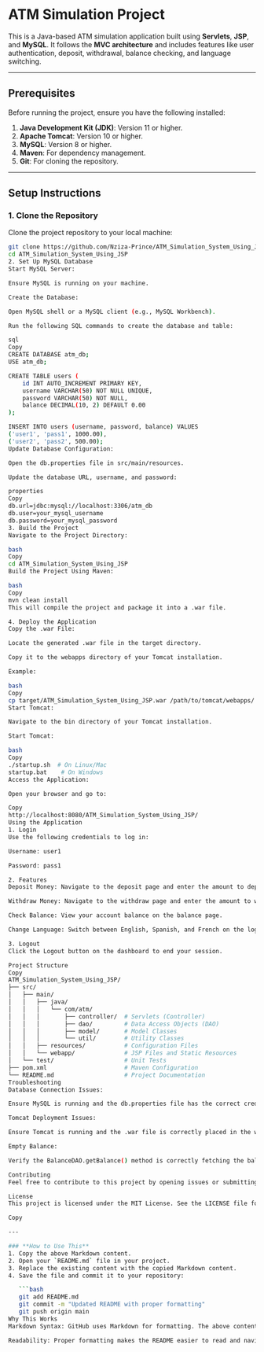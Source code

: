 # ATM Simulation Project

This is a Java-based ATM simulation application built using **Servlets**, **JSP**, and **MySQL**. It follows the **MVC architecture** and includes features like user authentication, deposit, withdrawal, balance checking, and language switching.

---

## Prerequisites

Before running the project, ensure you have the following installed:

1. **Java Development Kit (JDK)**: Version 11 or higher.
2. **Apache Tomcat**: Version 10 or higher.
3. **MySQL**: Version 8 or higher.
4. **Maven**: For dependency management.
5. **Git**: For cloning the repository.

---

## Setup Instructions

### 1. Clone the Repository
Clone the project repository to your local machine:

```bash
git clone https://github.com/Nziza-Prince/ATM_Simulation_System_Using_JSP.git
cd ATM_Simulation_System_Using_JSP
2. Set Up MySQL Database
Start MySQL Server:

Ensure MySQL is running on your machine.

Create the Database:

Open MySQL shell or a MySQL client (e.g., MySQL Workbench).

Run the following SQL commands to create the database and table:

sql
Copy
CREATE DATABASE atm_db;
USE atm_db;

CREATE TABLE users (
    id INT AUTO_INCREMENT PRIMARY KEY,
    username VARCHAR(50) NOT NULL UNIQUE,
    password VARCHAR(50) NOT NULL,
    balance DECIMAL(10, 2) DEFAULT 0.00
);

INSERT INTO users (username, password, balance) VALUES
('user1', 'pass1', 1000.00),
('user2', 'pass2', 500.00);
Update Database Configuration:

Open the db.properties file in src/main/resources.

Update the database URL, username, and password:

properties
Copy
db.url=jdbc:mysql://localhost:3306/atm_db
db.user=your_mysql_username
db.password=your_mysql_password
3. Build the Project
Navigate to the Project Directory:

bash
Copy
cd ATM_Simulation_System_Using_JSP
Build the Project Using Maven:

bash
Copy
mvn clean install
This will compile the project and package it into a .war file.

4. Deploy the Application
Copy the .war File:

Locate the generated .war file in the target directory.

Copy it to the webapps directory of your Tomcat installation.

Example:

bash
Copy
cp target/ATM_Simulation_System_Using_JSP.war /path/to/tomcat/webapps/
Start Tomcat:

Navigate to the bin directory of your Tomcat installation.

Start Tomcat:

bash
Copy
./startup.sh  # On Linux/Mac
startup.bat    # On Windows
Access the Application:

Open your browser and go to:

Copy
http://localhost:8080/ATM_Simulation_System_Using_JSP/
Using the Application
1. Login
Use the following credentials to log in:

Username: user1

Password: pass1

2. Features
Deposit Money: Navigate to the deposit page and enter the amount to deposit.

Withdraw Money: Navigate to the withdraw page and enter the amount to withdraw.

Check Balance: View your account balance on the balance page.

Change Language: Switch between English, Spanish, and French on the login page.

3. Logout
Click the Logout button on the dashboard to end your session.

Project Structure
Copy
ATM_Simulation_System_Using_JSP/
├── src/
│   ├── main/
│   │   ├── java/
│   │   │   └── com/atm/
│   │   │       ├── controller/  # Servlets (Controller)
│   │   │       ├── dao/         # Data Access Objects (DAO)
│   │   │       ├── model/       # Model Classes
│   │   │       └── util/        # Utility Classes
│   │   ├── resources/           # Configuration Files
│   │   └── webapp/              # JSP Files and Static Resources
│   └── test/                    # Unit Tests
├── pom.xml                      # Maven Configuration
└── README.md                    # Project Documentation
Troubleshooting
Database Connection Issues:

Ensure MySQL is running and the db.properties file has the correct credentials.

Tomcat Deployment Issues:

Ensure Tomcat is running and the .war file is correctly placed in the webapps directory.

Empty Balance:

Verify the BalanceDAO.getBalance() method is correctly fetching the balance from the database.

Contributing
Feel free to contribute to this project by opening issues or submitting pull requests.

License
This project is licensed under the MIT License. See the LICENSE file for details.

Copy

---

### **How to Use This**
1. Copy the above Markdown content.
2. Open your `README.md` file in your project.
3. Replace the existing content with the copied Markdown content.
4. Save the file and commit it to your repository:

   ```bash
   git add README.md
   git commit -m "Updated README with proper formatting"
   git push origin main
Why This Works
Markdown Syntax: GitHub uses Markdown for formatting. The above content uses proper Markdown syntax (e.g., # for headings, ``` for code blocks, - for lists, etc.).

Readability: Proper formatting makes the README easier to read and navigate.